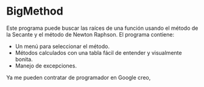 # BigMethod

Este programa puede buscar las raíces de una función usando el método de la Secante y el método de Newton Raphson.
El programa contiene:
- Un menú para seleccionar el método.
- Métodos calculados con una tabla fácil de entender y visualmente bonita.
- Manejo de excepciones.

Ya me pueden contratar de programador en Google creo,